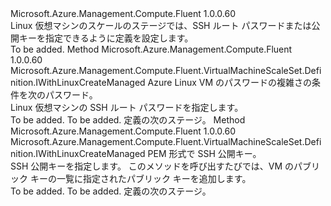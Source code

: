 <Type Name="IWithLinuxRootPasswordOrPublicKeyManaged" FullName="Microsoft.Azure.Management.Compute.Fluent.VirtualMachineScaleSet.Definition.IWithLinuxRootPasswordOrPublicKeyManaged">
  <TypeSignature Language="C#" Value="public interface IWithLinuxRootPasswordOrPublicKeyManaged" />
  <TypeSignature Language="ILAsm" Value=".class public interface auto ansi abstract IWithLinuxRootPasswordOrPublicKeyManaged" />
  <TypeSignature Language="DocId" Value="T:Microsoft.Azure.Management.Compute.Fluent.VirtualMachineScaleSet.Definition.IWithLinuxRootPasswordOrPublicKeyManaged" />
  <TypeSignature Language="VB.NET" Value="Public Interface IWithLinuxRootPasswordOrPublicKeyManaged" />
  <TypeSignature Language="F#" Value="type IWithLinuxRootPasswordOrPublicKeyManaged = interface" />
  <AssemblyInfo>
    <AssemblyName>Microsoft.Azure.Management.Compute.Fluent</AssemblyName>
    <AssemblyVersion>1.0.0.60</AssemblyVersion>
  </AssemblyInfo>
  <Interfaces />
  <Docs>
    <summary>
            Linux 仮想マシンのスケールのステージでは、SSH ルート パスワードまたは公開キーを指定できるように定義を設定します。
            </summary>
    <remarks>To be added.</remarks>
  </Docs>
  <Members>
    <Member MemberName="WithRootPassword">
      <MemberSignature Language="C#" Value="public Microsoft.Azure.Management.Compute.Fluent.VirtualMachineScaleSet.Definition.IWithLinuxCreateManaged WithRootPassword (string rootPassword);" />
      <MemberSignature Language="ILAsm" Value=".method public hidebysig newslot virtual instance class Microsoft.Azure.Management.Compute.Fluent.VirtualMachineScaleSet.Definition.IWithLinuxCreateManaged WithRootPassword(string rootPassword) cil managed" />
      <MemberSignature Language="DocId" Value="M:Microsoft.Azure.Management.Compute.Fluent.VirtualMachineScaleSet.Definition.IWithLinuxRootPasswordOrPublicKeyManaged.WithRootPassword(System.String)" />
      <MemberSignature Language="VB.NET" Value="Public Function WithRootPassword (rootPassword As String) As IWithLinuxCreateManaged" />
      <MemberSignature Language="F#" Value="abstract member WithRootPassword : string -&gt; Microsoft.Azure.Management.Compute.Fluent.VirtualMachineScaleSet.Definition.IWithLinuxCreateManaged" Usage="iWithLinuxRootPasswordOrPublicKeyManaged.WithRootPassword rootPassword" />
      <MemberType>Method</MemberType>
      <AssemblyInfo>
        <AssemblyName>Microsoft.Azure.Management.Compute.Fluent</AssemblyName>
        <AssemblyVersion>1.0.0.60</AssemblyVersion>
      </AssemblyInfo>
      <ReturnValue>
        <ReturnType>Microsoft.Azure.Management.Compute.Fluent.VirtualMachineScaleSet.Definition.IWithLinuxCreateManaged</ReturnType>
      </ReturnValue>
      <Parameters>
        <Parameter Name="rootPassword" Type="System.String" />
      </Parameters>
      <Docs>
        <param name="rootPassword">Azure Linux VM のパスワードの複雑さの条件を次のパスワード。</param>
        <summary>
            Linux 仮想マシンの SSH ルート パスワードを指定します。
            </summary>
        <returns>To be added.</returns>
        <remarks>To be added.</remarks>
        <return>定義の次のステージ。</return>
      </Docs>
    </Member>
    <Member MemberName="WithSsh">
      <MemberSignature Language="C#" Value="public Microsoft.Azure.Management.Compute.Fluent.VirtualMachineScaleSet.Definition.IWithLinuxCreateManaged WithSsh (string publicKey);" />
      <MemberSignature Language="ILAsm" Value=".method public hidebysig newslot virtual instance class Microsoft.Azure.Management.Compute.Fluent.VirtualMachineScaleSet.Definition.IWithLinuxCreateManaged WithSsh(string publicKey) cil managed" />
      <MemberSignature Language="DocId" Value="M:Microsoft.Azure.Management.Compute.Fluent.VirtualMachineScaleSet.Definition.IWithLinuxRootPasswordOrPublicKeyManaged.WithSsh(System.String)" />
      <MemberSignature Language="VB.NET" Value="Public Function WithSsh (publicKey As String) As IWithLinuxCreateManaged" />
      <MemberSignature Language="F#" Value="abstract member WithSsh : string -&gt; Microsoft.Azure.Management.Compute.Fluent.VirtualMachineScaleSet.Definition.IWithLinuxCreateManaged" Usage="iWithLinuxRootPasswordOrPublicKeyManaged.WithSsh publicKey" />
      <MemberType>Method</MemberType>
      <AssemblyInfo>
        <AssemblyName>Microsoft.Azure.Management.Compute.Fluent</AssemblyName>
        <AssemblyVersion>1.0.0.60</AssemblyVersion>
      </AssemblyInfo>
      <ReturnValue>
        <ReturnType>Microsoft.Azure.Management.Compute.Fluent.VirtualMachineScaleSet.Definition.IWithLinuxCreateManaged</ReturnType>
      </ReturnValue>
      <Parameters>
        <Parameter Name="publicKey" Type="System.String" />
      </Parameters>
      <Docs>
        <param name="publicKey">PEM 形式で SSH 公開キー。</param>
        <summary>
            SSH 公開キーを指定します。
            このメソッドを呼び出すたびでは、VM のパブリック キーの一覧に指定されたパブリック キーを追加します。
            </summary>
        <returns>To be added.</returns>
        <remarks>To be added.</remarks>
        <return>定義の次のステージ。</return>
      </Docs>
    </Member>
  </Members>
</Type>